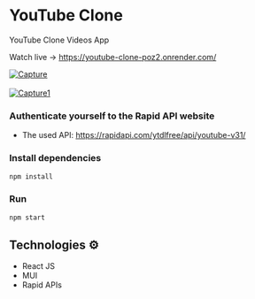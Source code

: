 # YouTube Clone

YouTube Clone Videos App  

Watch live -> https://youtube-clone-poz2.onrender.com/

<a href="https://ibb.co/Tm3Ghfz"><img src="https://i.ibb.co/4PrLNqB/Capture.jpg" alt="Capture" border="0"></a>
<br/> <br/>
<a href="https://ibb.co/7QWF7k9"><img src="https://i.ibb.co/jzMF7Jp/Capture1.jpg" alt="Capture1" border="0"></a>

### Authenticate yourself to the Rapid API website 
 
* The used API: https://rapidapi.com/ytdlfree/api/youtube-v31/  
   
### Install dependencies
  
```bash 
npm install 
``` 

### Run

```bash
npm start 
``` 
## Technologies ⚙️

- React JS
- MUI
- Rapid APIs
 
